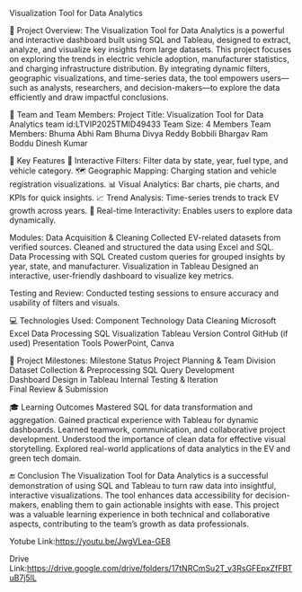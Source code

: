 Visualization Tool for Data Analytics

📌 Project Overview:
The Visualization Tool for Data Analytics is a powerful and interactive dashboard built using SQL and Tableau, designed to extract, analyze, and visualize key insights from large datasets. This project focuses on exploring the trends in electric vehicle adoption, manufacturer statistics, and charging infrastructure distribution. By integrating dynamic filters, geographic visualizations, and time-series data, the tool empowers users—such as analysts, researchers, and decision-makers—to explore the data efficiently and draw impactful conclusions.

👥 Team and Team Members:
Project Title: Visualization Tool for Data Analytics
team id:LTVIP2025TMID49433
Team Size: 4 Members
Team Members:
Bhuma Abhi Ram 
Bhuma Divya Reddy
Bobbili Bhargav Ram
Boddu Dinesh Kumar

🌟 Key Features
📍 Interactive Filters: Filter data by state, year, fuel type, and vehicle category.
🗺️ Geographic Mapping: Charging station and vehicle registration visualizations.
📊 Visual Analytics: Bar charts, pie charts, and KPIs for quick insights.
📈 Trend Analysis: Time-series trends to track EV growth across years.
🔄 Real-time Interactivity: Enables users to explore data dynamically.

Modules:
Data Acquisition & Cleaning
Collected EV-related datasets from verified sources.
Cleaned and structured the data using Excel and SQL.
Data Processing with SQL
Created custom queries for grouped insights by year, state, and manufacturer.
Visualization in Tableau
Designed an interactive, user-friendly dashboard to visualize key metrics.

Testing and Review:
Conducted testing sessions to ensure accuracy and usability of filters and visuals.

💻 Technologies Used:
Component	Technology
Data Cleaning	Microsoft Excel
Data Processing	SQL
Visualization	Tableau
Version Control	GitHub (if used)
Presentation Tools	PowerPoint, Canva

📅 Project Milestones:
Milestone	Status
Project Planning & Team Division	
Dataset Collection & Preprocessing
SQL Query Development	
Dashboard Design in Tableau	
Internal Testing & Iteration	
Final Review & Submission	

🎓 Learning Outcomes
Mastered SQL for data transformation and aggregation.
Gained practical experience with Tableau for dynamic dashboards.
Learned teamwork, communication, and collaborative project development.
Understood the importance of clean data for effective visual storytelling.
Explored real-world applications of data analytics in the EV and green tech domain.

🔚 Conclusion
The Visualization Tool for Data Analytics is a successful demonstration of using SQL and Tableau to turn raw data into insightful, interactive visualizations. The tool enhances data accessibility for decision-makers, enabling them to gain actionable insights with ease. This project was a valuable learning experience in both technical and collaborative aspects, contributing to the team’s growth as data professionals.

Yotube Link:https://youtu.be/JwgVLea-GE8

Drive Link:https://drive.google.com/drive/folders/17tNRCmSu2T_v3RsGFEpxZfFBTuB7j5lL

